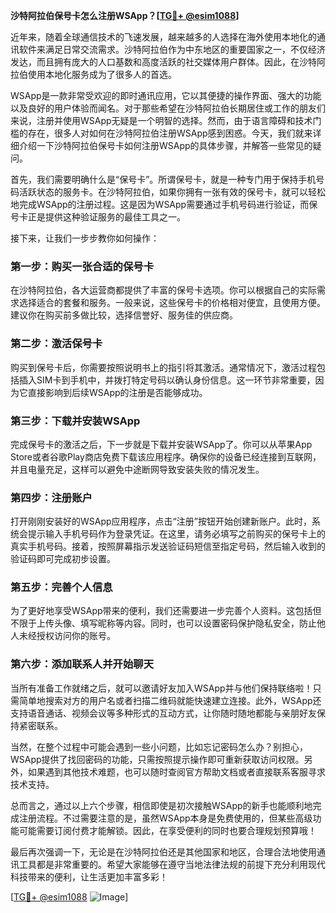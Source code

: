 **沙特阿拉伯保号卡怎么注册WSApp？[[TG💪+ @esim1088](https://t.me/s/esim1088)]**

近年来，随着全球通信技术的飞速发展，越来越多的人选择在海外使用本地化的通讯软件来满足日常交流需求。沙特阿拉伯作为中东地区的重要国家之一，不仅经济发达，而且拥有庞大的人口基数和高度活跃的社交媒体用户群体。因此，在沙特阿拉伯使用本地化服务成为了很多人的首选。

WSApp是一款非常受欢迎的即时通讯应用，它以其便捷的操作界面、强大的功能以及良好的用户体验而闻名。对于那些希望在沙特阿拉伯长期居住或工作的朋友们来说，注册并使用WSApp无疑是一个明智的选择。然而，由于语言障碍和技术门槛的存在，很多人对如何在沙特阿拉伯注册WSApp感到困惑。今天，我们就来详细介绍一下沙特阿拉伯保号卡如何注册WSApp的具体步骤，并解答一些常见的疑问。

首先，我们需要明确什么是“保号卡”。所谓保号卡，就是一种专门用于保持手机号码活跃状态的服务卡。在沙特阿拉伯，如果你拥有一张有效的保号卡，就可以轻松地完成WSApp的注册过程。这是因为WSApp需要通过手机号码进行验证，而保号卡正是提供这种验证服务的最佳工具之一。

接下来，让我们一步步教你如何操作：

### 第一步：购买一张合适的保号卡

在沙特阿拉伯，各大运营商都提供了丰富的保号卡选项。你可以根据自己的实际需求选择适合的套餐和服务。一般来说，这些保号卡的价格相对便宜，且使用方便。建议你在购买前多做比较，选择信誉好、服务佳的供应商。

### 第二步：激活保号卡

购买到保号卡后，你需要按照说明书上的指引将其激活。通常情况下，激活过程包括插入SIM卡到手机中，并拨打特定号码以确认身份信息。这一环节非常重要，因为它直接影响到后续WSApp的注册是否能够成功。

### 第三步：下载并安装WSApp

完成保号卡的激活之后，下一步就是下载并安装WSApp了。你可以从苹果App Store或者谷歌Play商店免费下载该应用程序。确保你的设备已经连接到互联网，并且电量充足，这样可以避免中途断网导致安装失败的情况发生。

### 第四步：注册账户

打开刚刚安装好的WSApp应用程序，点击“注册”按钮开始创建新账户。此时，系统会提示输入手机号码作为登录凭证。在这里，请务必填写之前购买的保号卡上的真实手机号码。接着，按照屏幕指示发送验证码短信至指定号码，然后输入收到的验证码即可完成初步设置。

### 第五步：完善个人信息

为了更好地享受WSApp带来的便利，我们还需要进一步完善个人资料。这包括但不限于上传头像、填写昵称等内容。同时，也可以设置密码保护隐私安全，防止他人未经授权访问你的账号。

### 第六步：添加联系人并开始聊天

当所有准备工作就绪之后，就可以邀请好友加入WSApp并与他们保持联络啦！只需简单地搜索对方的用户名或者扫描二维码就能快速建立连接。此外，WSApp还支持语音通话、视频会议等多种形式的互动方式，让你随时随地都能与亲朋好友保持紧密联系。

当然，在整个过程中可能会遇到一些小问题，比如忘记密码怎么办？别担心，WSApp提供了找回密码的功能，只需按照提示操作即可重新获取访问权限。另外，如果遇到其他技术难题，也可以随时查阅官方帮助文档或者直接联系客服寻求技术支持。

总而言之，通过以上六个步骤，相信即使是初次接触WSApp的新手也能顺利地完成注册流程。不过需要注意的是，虽然WSApp本身是免费使用的，但某些高级功能可能需要订阅付费才能解锁。因此，在享受便利的同时也要合理规划预算哦！

最后再次强调一下，无论是在沙特阿拉伯还是其他国家和地区，合理合法地使用通讯工具都是非常重要的。希望大家能够在遵守当地法律法规的前提下充分利用现代科技带来的便利，让生活更加丰富多彩！

[[TG💪+ @esim1088](https://t.me/s/esim1088) ![Image](https://i.postimg.cc/4NQfJmqS/Snipaste-2025-05-13-00-14-12.png)]